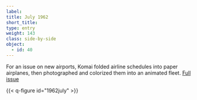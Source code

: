 ```yaml
---
label: 
title: July 1962
short_title:
type: entry
weight: 143
class: side-by-side
object:
  - id: 40
---
```

For an issue on new airports, Komai folded airline schedules into paper airplanes, then photographed and colorized them into an animated fleet.
[Full issue](https://usmodernist.org/AF/AF-1962-07.pdf)

{{< q-figure id="1962july" >}}
